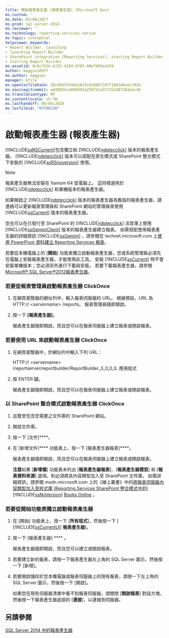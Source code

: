 ```yaml
---
title: 開始報表產生器 (報表產生器) |Microsoft Docs
ms.custom: ''
ms.date: 03/08/2017
ms.prod: sql-server-2014
ms.reviewer: ''
ms.technology: reporting-services-native
ms.topic: conceptual
helpviewer_keywords:
- Report Builder, launching
- launching Report Builder
- SharePoint integration [Reporting Services], starting Report Builder
- starting Report Builder
ms.assetid: 8c8c7d2e-b315-418d-bf65-90e7685e4259
author: maggiesMSFT
ms.author: maggies
manager: kfile
ms.openlocfilehash: 28c046f5f46e1633cb108bf2d7f1803d6adc702b
ms.sourcegitcommit: ad4d92dce894592a259721a1571b1d8736abacdb
ms.translationtype: MT
ms.contentlocale: zh-TW
ms.lasthandoff: 08/04/2020
ms.locfileid: "87598238"
---
```

# <a name="start-report-builder-report-builder"></a>啟動報表產生器 (報表產生器)
  [!INCLUDE[ssRSCurrent](../../includes/ssrscurrent-md.md)]包含獨立和 [!INCLUDE[ndptecclick](../../includes/ndptecclick-md.md)] 版本的報表產生器。 [!INCLUDE[ndptecclick](../../includes/ndptecclick-md.md)] 版本可以搭配在原生模式或 SharePoint 整合模式下安裝的 [!INCLUDE[ssRSnoversion](../../includes/ssrsnoversion-md.md)] 使用。  
  
> [!NOTE]  
>  報表產生器無法安裝在 Itanium 64 型電腦上。 這同樣適用於 [!INCLUDE[ndptecclick](../../includes/ndptecclick-md.md)] 和單機版本的報表產生器。  
  
 如果開啟之 [!INCLUDE[ndptecclick](../../includes/ndptecclick-md.md)] 版本的報表產生器為舊版的報表產生器，請連絡可以更新報表管理員和 SharePoint 網站的管理員來使用 [!INCLUDE[ssCurrent](../../includes/sscurrent-md.md)] 版本的報表產生器。  
  
 您也可以在已發行至 SharePoint 的 [!INCLUDE[ndptecclick](../../includes/ndptecclick-md.md)] 活頁簿上使用 [!INCLUDE[ssGeminiClient](../../includes/ssgeminiclient-md.md)] 版本的報表產生器建立報表。 如需搭配使用報表產生器的詳細資訊 [!INCLUDE[ssGemini](../../includes/ssgemini-md.md)] ，請參閱在 technet.microsoft.com 上[使用 PowerPivot 資料建立 Reporting Services 報表](https://go.microsoft.com/fwlink/?LinkId=185238)。  
  
 若要從本機電腦上的 [**開始**] 功能表獨立啟動報表產生器，您或系統管理員必須先在電腦上安裝報表產生器，才能使用此工具。 安裝 [!INCLUDE[ssCurrent](../../includes/sscurrent-md.md)] 時不會安裝單機版本；您必須另外進行下載與安裝。 若要下載報表產生器，請參閱[Microsoft® SQL Server®2012報表產生器](https://go.microsoft.com/fwlink/?LinkId=401502)。  
  
### <a name="to-start-report-builder-clickonce-from-report-manager"></a>若要從報表管理員啟動報表產生器 ClickOnce  
  
1.  在網頁瀏覽器的網址列中，輸入報表伺服器的 URL。 根據預設，URL 為 HTTP:// \<*servername*> /reports。 報表管理員隨即開啟。  
  
2.  按一下 **[報表產生器]**。  
  
     報表產生器隨即開啟，而且您可以在報表伺服器上建立報表或開啟報表。  
  
### <a name="to-start-report-builder-clickonce-using-a-url"></a>若要使用 URL 來啟動報表產生器 ClickOnce  
  
1.  在網頁瀏覽器中，於網址列中輸入下列 URL：  
  
     HTTP:// \<servername> /reportserver/reportbuilder/ReportBuilder_3_0_0_0. 應用程式  
  
2.  按 ENTER 鍵。  
  
     報表產生器隨即開啟，而且您可以在報表伺服器上建立報表或開啟報表。  
  
### <a name="to-start-report-builder-clickonce-in-sharepoint-integrated-mode"></a>以 SharePoint 整合模式啟動報表產生器 ClickOnce  
  
1.  巡覽至包含您需要之文件庫的 SharePoint 網站。  
  
2.  開啟文件庫。  
  
3.  按一下 [文件]****。  
  
4.  在 [新增文件]**** 功能表上，按一下 [報表產生器報表]****。  
  
     報表產生器隨即開啟，而且您可以在報表伺服器上建立報表或開啟報表。  
  
     **注意**如果 [**新增檔**] 功能表未列出 [**報表產生器報表**]、[**報表產生器模型**] 和 [**報表資料來源**] 選項，則必須將其內容類型加入至 SharePoint 文件庫。 如需詳細資訊，請參閱 msdn.microsoft.com 上的《線上叢書》中的[將報表伺服器內容類型加入至程式庫 &#40;Reporting Services SharePoint 整合模式中的&#41;](../add-reporting-services-content-types-to-a-sharepoint-library.md) [!INCLUDE[ssNoVersion](../../includes/ssnoversion-md.md)] [Books Online](https://go.microsoft.com/fwlink/?LinkId=154888) 。  
  
### <a name="to-start-report-builder-stand-alone-from-the-start-menu"></a>若要從開始功能表獨立啟動報表產生器  
  
1.  在 [開始] 功能表上，按一下 [**所有程式**]，然後按一下 [ [!INCLUDE[ssCurrentUI](../../includes/sscurrentui-md.md)] **報表產生器**]。  
  
2.  按一下 [報表產生器] **** 。  
  
     報表產生器隨即開啟，而且您可以建立或開啟報表。  
  
3.  若要建立新的報表，請按一下報表產生器左上角的 SQL Server 圖示，然後按一下 [新增]。  
  
4.  若要開啟儲存於您本機電腦或報表伺服器上的現有報表，請按一下左上角的 SQL Server 圖示，然後按一下 [開啟]。  
  
     如果您在現有伺服器清單中看不到報表伺服器，請關閉 [**開啟報表**] 對話方塊，然後按一下報表產生器底部的 [**連接**]，以連接到伺服器。  
  
## <a name="see-also"></a>另請參閱  
 [SQL Server 2014 中的報表產生器](report-builder-in-sql-server-2016.md)  
  
  
